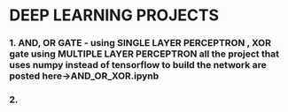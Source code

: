 # DEEP LEARNING PROJECTS

### 1. AND, OR GATE - using SINGLE LAYER PERCEPTRON , XOR gate using MULTIPLE LAYER PERCEPTRON all the project that uses numpy instead of tensorflow to build the network are posted here->AND_OR_XOR.ipynb 

### 2.
